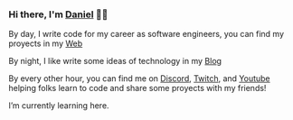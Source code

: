 ### Hi there, I'm [Daniel](https://leonnoel.com) 👋🏽

By day, I write code for my career as software engineers, you can find my proyects in my [Web]()

By night, I like write some ideas of technology in my [Blog]()

By every other hour, you can find me on [Discord](), [Twitch](), and [Youtube]() helping folks learn to code and share some proyects with my friends!

I’m currently learning here.

<!--
**danihrivera/danihrivera** is a ✨ _special_ ✨ repository because its `README.md` (this file) appears on your GitHub profile.

Here are some ideas to get you started:

- 🔭 I’m currently working on ...
- 🌱 I’m currently learning ...
- 👯 I’m looking to collaborate on ...
- 🤔 I’m looking for help with ...
- 💬 Ask me about ...
- 📫 How to reach me: ...
- 😄 Pronouns: ...
- ⚡ Fun fact: ...
-->

